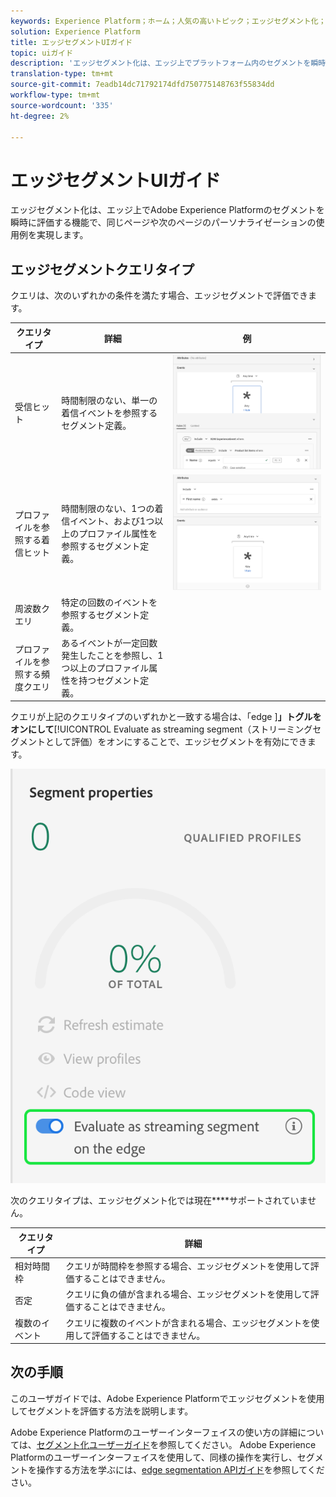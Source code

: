 ```yaml
---
keywords: Experience Platform；ホーム；人気の高いトピック；エッジセグメント化；セグメント化；セグメント化サービス；セグメント化サービス；uiガイド；ストリーミングエッジ；
solution: Experience Platform
title: エッジセグメントUIガイド
topic: uiガイド
description: 'エッジセグメント化は、エッジ上でプラットフォーム内のセグメントを瞬時に評価する機能で、同じページや次のページのパーソナライズの使用例を実現します。 '
translation-type: tm+mt
source-git-commit: 7eadb14dc71792174dfd750775148763f55834dd
workflow-type: tm+mt
source-wordcount: '335'
ht-degree: 2%

---
```



# エッジセグメントUIガイド

エッジセグメント化は、エッジ上でAdobe Experience Platformのセグメントを瞬時に評価する機能で、同じページや次のページのパーソナライゼーションの使用例を実現します。

## エッジセグメントクエリタイプ

クエリは、次のいずれかの条件を満たす場合、エッジセグメントで評価できます。

| クエリタイプ | 詳細 | 例 |
| ---------- | ------- | ------- |
| 受信ヒット | 時間制限のない、単一の着信イベントを参照するセグメント定義。 | ![](../images/ui/edge-segmentation/incoming-hit.png) |
| プロファイルを参照する着信ヒット | 時間制限のない、1つの着信イベント、および1つ以上のプロファイル属性を参照するセグメント定義。 | ![](../images/ui/edge-segmentation/profile-hit.png) |
| 周波数クエリ | 特定の回数のイベントを参照するセグメント定義。 |  |
| プロファイルを参照する頻度クエリ | あるイベントが一定回数発生したことを参照し、1つ以上のプロファイル属性を持つセグメント定義。 |  |

クエリが上記のクエリタイプのいずれかと一致する場合は、「edge ]**」トグルをオンにして**[!UICONTROL  Evaluate as streaming segment（ストリーミングセグメントとして評価）をオンにすることで、エッジセグメントを有効にできます。

![](../images/ui/edge-segmentation/mark-on-edge.png)

次のクエリタイプは、エッジセグメント化では現在&#x200B;****&#x200B;サポートされていません。

| クエリタイプ | 詳細 |
| ---------- | ------- |
| 相対時間枠 | クエリが時間枠を参照する場合、エッジセグメントを使用して評価することはできません。 |
| 否定 | クエリに負の値が含まれる場合、エッジセグメントを使用して評価することはできません。 |
| 複数のイベント | クエリに複数のイベントが含まれる場合、エッジセグメントを使用して評価することはできません。 |

## 次の手順

このユーザガイドでは、Adobe Experience Platformでエッジセグメントを使用してセグメントを評価する方法を説明します。

Adobe Experience Platformのユーザーインターフェイスの使い方の詳細については、[セグメント化ユーザーガイド](./overview.md)を参照してください。 Adobe Experience Platformのユーザーインターフェイスを使用して、同様の操作を実行し、セグメントを操作する方法を学ぶには、[edge segmentation APIガイド](../api/edge-segmentation.md)を参照してください。